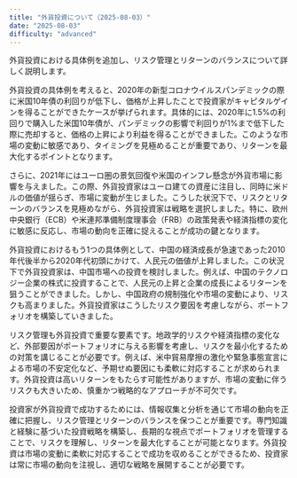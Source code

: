 ```yaml
---
title: "外貨投資について（2025-08-03）"
date: "2025-08-03"
difficulty: "advanced"
---
```


外貨投資における具体例を追加し、リスク管理とリターンのバランスについて詳しく説明します。

外貨投資の具体例を考えると、2020年の新型コロナウイルスパンデミックの際に米国10年債の利回りが低下し、価格が上昇したことで投資家がキャピタルゲインを得ることができたケースが挙げられます。具体的には、2020年に1.5%の利回りで購入した米国10年債が、パンデミックの影響で利回りが1%まで低下した際に売却すると、価格の上昇により利益を得ることができました。このような市場の変動に敏感であり、タイミングを見極めることが重要であり、リターンを最大化するポイントとなります。

さらに、2021年にはユーロ圏の景気回復や米国のインフレ懸念が外貨市場に影響を与えました。この際、外貨投資家はユーロ建ての資産に注目し、同時に米ドルの価値が揺らぎ、市場に変動が生じました。こうした状況下で、リスクとリターンのバランスを見極めながら、外貨投資家は戦略を選択しました。特に、欧州中央銀行（ECB）や米連邦準備制度理事会（FRB）の政策発表や経済指標の変化に敏感に反応し、市場の動向を正確に捉えることが成功の鍵となります。

外貨投資におけるもう1つの具体例として、中国の経済成長が急速であった2010年代後半から2020年代初頭にかけて、人民元の価値が上昇しました。この状況下で外貨投資家は、中国市場への投資を検討しました。例えば、中国のテクノロジー企業の株式に投資することで、人民元の上昇と企業の成長によるリターンを狙うことができました。しかし、中国政府の規制強化や市場の変動により、リスクも高まりました。外貨投資家はこうしたリスク要因を考慮しながら、ポートフォリオを構築していきました。

リスク管理も外貨投資で重要な要素です。地政学的リスクや経済指標の変化など、外部要因がポートフォリオに与える影響を考慮し、リスクを最小化するための対策を講じることが必要です。例えば、米中貿易摩擦の激化や緊急事態宣言による市場の不安定化など、予期せぬ要因にも柔軟に対応することが求められます。外貨投資は高いリターンをもたらす可能性がありますが、市場の変動に伴うリスクも大きいため、慎重かつ戦略的なアプローチが不可欠です。

投資家が外貨投資で成功するためには、情報収集と分析を通じて市場の動向を正確に把握し、リスク管理とリターンのバランスを保つことが重要です。専門知識と経験に基づいた投資戦略を構築し、長期的な視点でポートフォリオを管理することで、リスクを理解し、リターンを最大化することが可能となります。外貨投資は市場の変動に柔軟に対応することで成功を収めることができるため、投資家は常に市場の動向を注視し、適切な戦略を展開することが必要です。
